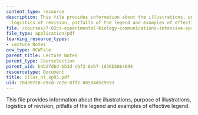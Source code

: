 ```yaml
---
content_type: resource
description: This file provides information about the illustrations, purpose of illustrations,
  logistics of revision, pitfalls of the legend and examples of effective legend.
file: /courses/7-02ci-experimental-biology-communications-intensive-spring-2005/704397c8e9cd7e2e8ff208584d529593_illus_nl_sp05.pdf
file_type: application/pdf
learning_resource_types:
- Lecture Notes
ocw_type: OCWFile
parent_title: Lecture Notes
parent_type: CourseSection
parent_uid: b4b27d6d-bb3d-cbf3-8eb7-1d36b5864694
resourcetype: Document
title: illus_nl_sp05.pdf
uid: 704397c8-e9cd-7e2e-8ff2-08584d529593
---
```

This file provides information about the illustrations, purpose of illustrations, logistics of revision, pitfalls of the legend and examples of effective legend.


